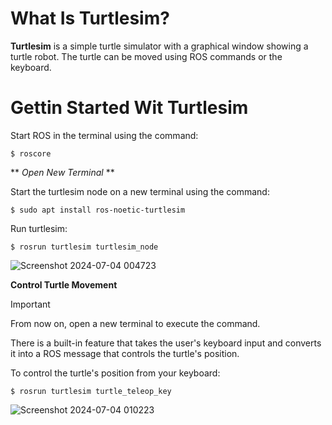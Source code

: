 # What Is Turtlesim?
**Turtlesim** is a simple turtle simulator with a graphical window showing a turtle robot. The turtle can be moved using ROS commands or the keyboard.

# Gettin Started Wit Turtlesim
Start ROS in the terminal using the command:

``` $ roscore ```

**  *Open New Terminal* **

Start the turtlesim node on a new terminal using the command:

``` $ sudo apt install ros-noetic-turtlesim ```

Run turtlesim:

``` $ rosrun turtlesim turtlesim_node ```

![Screenshot 2024-07-04 004723](https://github.com/iSarh/ros1_turtlesim-/assets/63901303/4261c90b-3a01-48a7-a0a9-39925fb9e1a2)

**Control Turtle Movement**

> [!IMPORTANT]  
> From now on, open a new terminal to execute the command.

There is a built-in feature that takes the user's keyboard input and converts it into a ROS message that controls the turtle's position.

To control the turtle's position from your keyboard:

```$ rosrun turtlesim turtle_teleop_key```

![Screenshot 2024-07-04 010223](https://github.com/iSarh/ros1_turtlesim-/assets/63901303/85fea155-d7a5-4dc7-892e-9ad549621be7)



